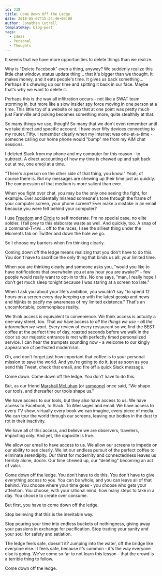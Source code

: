 ```yaml
---
id: 238
title: Come Down Off the Ledge
date: 2018-05-07T15:24:46+00:00
author: Jonathan Cutrell
templateKey: blog-post
tags:
  - Ideas
  - Personal
  - Thoughts
---
```

It seems that we have more opportunities to delete things than we realize.

Why is "Delete Facebook" even a thing, anyway? We suddenly realize this little chat window, status update thing... that it's bigger than we thought. It makes money, and it eats people's time. It gives us back something... Perhaps it's chewing up our time and spitting it back in our face. Maybe that's why we want to delete it.

Perhaps this is the way all infiltration occurs - not like a SWAT team storming in, but more like a slow insider spy force moving in one person at a time. This little toy of a website or app that at one point was pretty much just Farmville and poking becomes something more, quite stealthily at that.

So many things we use, though! So many that we don't even remember until we take direct and specific account. I have over fifty devices connecting to my router. Fifty. I remember clearly when my Internet was one-at-a-time - someone calling our home phone would "bump" me from my AIM chat sessions.

I deleted Slack from my phone and my computer for this reason - to subtract. A direct accounting of how my time is chewed up and spit back out at me, one emoji at a time.

"There's a person on the other side of that thing, you know." Yeah, of course there is. But my messages are chewing up their time just as quickly. The compression of that medium is more salient than ever.

When you fight over chat, you may be the only one seeing the fight, for example. Ever accidentally misread someone's tone through the frame of your computer screen, your phone screen? Ever make a mistake in an email because you were felt behind your computer?

I use <a href="https://freedom.to/">Freedom</a> and <a href="https://meetcircle.com/">Circle</a> to self moderate. I'm no special case, no elite soldier. I fall prey to this elaborate waste as well. And quickly, too. A snap of a command-T+twi... off to the races, I see the silliest thing under the Moments tab on Twitter and down the hole we go.

So I choose my barriers when I'm thinking clearly.

Coming down off the ledge means realizing that you don't have to do this. You don't have to sacrifice the only thing that binds us all: your limited time.

When you are thinking clearly and someone asks you, "would you like to have notifications that overwhelm you at any hour you are awake?" - few people would really want to opt-in to this. No one says, "man, I really hope I don't get much sleep tonight because I was staring at a screen too late." 

When I ask you about your life's ambition, you wouldn't say "to spend 12 hours on a screen every day keeping up with the latest gossip and news and hijinks to pacify my awareness of my limited existence." That's an uncomfortable, commonplace reality.

We think access is equivalent to convenience. We think access is actually a one-way street, too. That <em>we</em> have access <em>to all the things we use - all the information we want.</em> Every review of every restaurant so we find the BEST coffee at the perfect time of day, roasted seconds before we walk in the door so our majestic entrance is met with perfectly timed personalized service. I can hear the trumpets sounding now - a welcome to our kingly appearance of perfected modernism.

Oh, and don't forget just how important that coffee is to your personal mission to save the world. And you're going to do it, just as soon as you send this Tweet, check that email, and fire off a quick Slack message.

Come down. Come down off the ledge. You don't have to do this.

 But, as our friend <a href="https://en.wikipedia.org/wiki/Marshall_McLuhan">Marshall McLuhan</a> (or <a href="https://quoteinvestigator.com/2016/06/26/shape/">someone</a>) once said, "We shape our tools, and thereafter our tools shape us."

We have access to our tools, but they also have access to us. We have access to Facebook, to Slack. To iMessages and email. We have access to every TV show, virtually every book we can imagine, every piece of media. We can tour the world through our screens, leaving our bodies in the dust to rot in their inactivity.

We have all of this access, and believe we are observers, travelers, impacting only. And yet, the opposite is true.

We allow our email to have access to us. We allow our screens to impede on our ability to see clearly. We let our endless pursuit of the perfect coffee to eliminate serendipity. Our thirst for modernity and connectedness leaves us terribly alone, docile. Our time chewed up, our "deleting" becoming an act of valor.

Come down off the ledge. You don't have to do this. You don't have to give everything access to you. You can be whole, and you can leave all of that behind. You choose where your time goes - you choose who gets your attention. You choose, with your rational mind, how many steps to take in a day. You choose to create over consume.

But first, you have to come down off the ledge.

Stop believing that this is the inevitable way.

Stop pouring your time into endless buckets of nothingness, giving away your passions in exchange for pacification. Stop trading your sanity and your soul for safety and satiation.

The ledge feels safe, doesn't it? Jumping into the water, off the bridge like everyone else. It feels safe, because it's common - it's the way everyone else is going. We've come so far to not learn this lesson - that the crowd is a terrible thing to follow.

Come down off the ledge.
